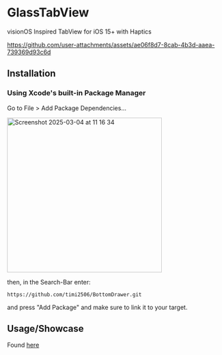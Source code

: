 # GlassTabView
visionOS Inspired TabView for iOS 15+ with Haptics


https://github.com/user-attachments/assets/ae06f8d7-8cab-4b3d-aaea-739369d93c6d



## Installation
### Using Xcode's built-in Package Manager 
Go to File > Add Package Dependencies...

<img width="362" alt="Screenshot 2025-03-04 at 11 16 34" src="https://github.com/user-attachments/assets/8b3672b9-9345-4d6b-9b0d-26d03bd189c7" />

then, in the Search-Bar enter: 

```https://github.com/timi2506/BottomDrawer.git``` 

and press "Add Package" and make sure to link it to your target.


## Usage/Showcase
Found [here](https://gist.github.com/timi2506/b5c34c65f88f71f93f14fceab1bf3f00)
